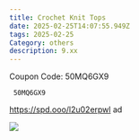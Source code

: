 ```yaml
---
title: Crochet Knit Tops
date: 2025-02-25T14:07:55.949Z
tags: 2025-02-25
Category: others
description: 9.xx
---
```

<!--StartFragment-->

C﻿oupon Code: 50MQ6GX9



<pre class="language-javascript"><code

class="language-javascript"> 50MQ6GX9</code></pre>

https://spd.ooo/l2u02erpwl  ad <!--StartFragment-->

![](https://m.media-amazon.com/images/I/81SKF2FbZBL._AC_SY741_.jpg)

<!--EndFragment-->